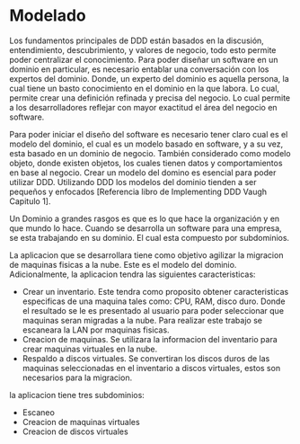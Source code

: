 # Modelado 

Los fundamentos principales de DDD están basados en la discusión, entendimiento, descubrimiento, y valores de negocio, todo esto permite poder centralizar el conocimiento. Para poder diseñar un software en un dominio en particular, es necesario entablar una conversación con los expertos del dominio. Donde, un experto del dominio es aquella persona, la cual tiene un basto conocimiento en el dominio en la que labora. Lo cual, permite crear una definición refinada y precisa del negocio. Lo cual permite a los desarrolladores reflejar con mayor exactitud el área del negocio en software.



Para poder iniciar el diseño del software es necesario tener claro cual es el modelo del dominio, el cual es un modelo basado en software, y a su vez, esta basado en un dominio de negocio. También considerado como modelo objeto, donde existen objetos, los cuales tienen datos y comportamientos en base al negocio. Crear un modelo del domino es esencial para poder utilizar DDD. Utilizando DDD los modelos del dominio tienden a ser pequeños y enfocados [Referencia libro de Implementing DDD Vaugh Capitulo 1].

Un Dominio a grandes rasgos es que es lo que hace la organización y en que mundo lo hace. Cuando se desarrolla un software para una empresa, se esta trabajando en su dominio. El cual esta compuesto por subdominios.

La aplicacion que se desarrollara tiene como objetivo agilizar la migracion de maquinas fisicas a la nube. Este es el modelo del dominio. Adicionalmente, la aplicacion tendra las siguientes caracteristicas:

- Crear un inventario. Este tendra como proposito obtener caracteristicas especificas de una maquina tales como: CPU, RAM, disco duro. Donde el resultado se le es presentado al usuario para poder seleccionar que maquinas seran migradas a la nube. Para realizar este trabajo se escaneara la LAN por maquinas fisicas.
- Creacion de maquinas. Se utilizara la informacion del inventario para crear maquinas virtuales en la nube.
- Respaldo a discos virtuales. Se convertiran los discos duros de las maquinas seleccionadas en el inventario  a discos virtuales, estos son necesarios para  la migracion. 

la aplicacion tiene tres subdominios:
- Escaneo
- Creacion de maquinas virtuales
- Creacion de discos virtuales


